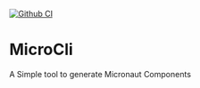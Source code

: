 [![Github CI](https://img.shields.io/github/workflow/status/hashimati/MicroCli/gradle.yml?style=flat-square)](https://github.com/hashimati/MicroCli/actions)

# MicroCli
A Simple tool to generate Micronaut Components
